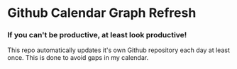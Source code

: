 # Github Calendar Graph Refresh
### If you can't be productive, at least look productive!

This repo automatically updates it's own Github repository each day at least once. This is done to avoid gaps in my calendar.
